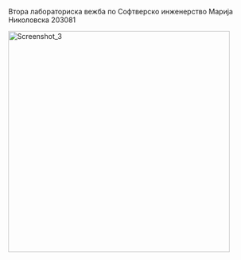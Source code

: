 Втора лабораториска вежба по Софтверско инженерство
Марија Николовска 203081


<img width="445" alt="Screenshot_3" src="https://user-images.githubusercontent.com/100215332/171724765-4975bd8b-3023-4725-8b7c-8aefc3a977ea.png">
